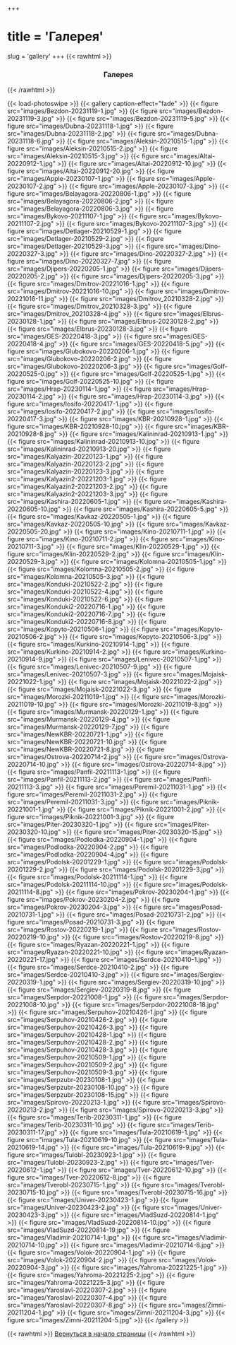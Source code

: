 +++
# title = 'Галерея'
slug = 'gallery'
+++
{{< rawhtml >}}
<h3 align="center">Галерея</h3>
{{< /rawhtml >}}

{{< load-photoswipe >}}
{{< gallery caption-effect="fade" >}}
{{< figure src="images/Bezdon-20231119-1.jpg" >}}
{{< figure src="images/Bezdon-20231119-3.jpg" >}}
{{< figure src="images/Bezdon-20231119-5.jpg" >}}
{{< figure src="images/Dubna-20231118-1.jpg" >}}
{{< figure src="images/Dubna-20231118-2.jpg" >}}
{{< figure src="images/Dubna-20231118-6.jpg" >}}
{{< figure src="images/Aleksin-20210515-1.jpg" >}}
{{< figure src="images/Aleksin-20210515-2.jpg" >}}
{{< figure src="images/Aleksin-20210515-3.jpg" >}}
{{< figure src="images/Altai-20220912-1.jpg" >}}
{{< figure src="images/Altai-20220912-10.jpg" >}}
{{< figure src="images/Altai-20220912-20.jpg" >}}
{{< figure src="images/Apple-20230107-1.jpg" >}}
{{< figure src="images/Apple-20230107-2.jpg" >}}
{{< figure src="images/Apple-20230107-3.jpg" >}}
{{< figure src="images/Belayagora-20220806-1.jpg" >}}
{{< figure src="images/Belayagora-20220806-2.jpg" >}}
{{< figure src="images/Belayagora-20220806-3.jpg" >}}
{{< figure src="images/Bykovo-20211107-1.jpg" >}}
{{< figure src="images/Bykovo-20211107-2.jpg" >}}
{{< figure src="images/Bykovo-20211107-3.jpg" >}}
{{< figure src="images/Detlager-20210529-1.jpg" >}}
{{< figure src="images/Detlager-20210529-2.jpg" >}}
{{< figure src="images/Detlager-20210529-3.jpg" >}}
{{< figure src="images/Dino-20220327-3.jpg" >}}
{{< figure src="images/Dino-20220327-2.jpg" >}}
{{< figure src="images/Dino-20220327-7.jpg" >}}
{{< figure src="images/Djipers-20220205-1.jpg" >}}
{{< figure src="images/Djipers-20220205-2.jpg" >}}
{{< figure src="images/Djipers-20220205-3.jpg" >}}
{{< figure src="images/Dmitrov-20221016-1.jpg" >}}
{{< figure src="images/Dmitrov-20221016-10.jpg" >}}
{{< figure src="images/Dmitrov-20221016-11.jpg" >}}
{{< figure src="images/Dmitrov_20210328-2.jpg" >}}
{{< figure src="images/Dmitrov_20210328-3.jpg" >}}
{{< figure src="images/Dmitrov_20210328-4.jpg" >}}
{{< figure src="images/Elbrus-20230128-1.jpg" >}}
{{< figure src="images/Elbrus-20230128-2.jpg" >}}
{{< figure src="images/Elbrus-20230128-3.jpg" >}}
{{< figure src="images/GES-20220418-3.jpg" >}}
{{< figure src="images/GES-20220418-4.jpg" >}}
{{< figure src="images/GES-20220418-5.jpg" >}}
{{< figure src="images/Glubokovo-20220206-1.jpg" >}}
{{< figure src="images/Glubokovo-20220206-2.jpg" >}}
{{< figure src="images/Glubokovo-20220206-3.jpg" >}}
{{< figure src="images/Golf-20220525-0.jpg" >}}
{{< figure src="images/Golf-20220525-1.jpg" >}}
{{< figure src="images/Golf-20220525-10.jpg" >}}
{{< figure src="images/Hrap-20230114-1.jpg" >}}
{{< figure src="images/Hrap-20230114-2.jpg" >}}
{{< figure src="images/Hrap-20230114-3.jpg" >}}
{{< figure src="images/Iosifo-20220417-1.jpg" >}}
{{< figure src="images/Iosifo-20220417-2.jpg" >}}
{{< figure src="images/Iosifo-20220417-3.jpg" >}}
{{< figure src="images/KBR-20210928-1.jpg" >}}
{{< figure src="images/KBR-20210928-10.jpg" >}}
{{< figure src="images/KBR-20210928-8.jpg" >}}
{{< figure src="images/Kalininrad-20210913-1.jpg" >}}
{{< figure src="images/Kalininrad-20210913-10.jpg" >}}
{{< figure src="images/Kalininrad-20210913-20.jpg" >}}
{{< figure src="images/Kalyazin-20220123-1.jpg" >}}
{{< figure src="images/Kalyazin-20220123-2.jpg" >}}
{{< figure src="images/Kalyazin-20220123-3.jpg" >}}
{{< figure src="images/Kalyazin2-20221203-1.jpg" >}}
{{< figure src="images/Kalyazin2-20221203-2.jpg" >}}
{{< figure src="images/Kalyazin2-20221203-3.jpg" >}}
{{< figure src="images/Kashira-20220605-1.jpg" >}}
{{< figure src="images/Kashira-20220605-10.jpg" >}}
{{< figure src="images/Kashira-20220605-5.jpg" >}}
{{< figure src="images/Kavkaz-20220505-1.jpg" >}}
{{< figure src="images/Kavkaz-20220505-10.jpg" >}}
{{< figure src="images/Kavkaz-20220505-20.jpg" >}}
{{< figure src="images/Kino-20210711-1.jpg" >}}
{{< figure src="images/Kino-20210711-2.jpg" >}}
{{< figure src="images/Kino-20210711-3.jpg" >}}
{{< figure src="images/Klin-20220529-1.jpg" >}}
{{< figure src="images/Klin-20220529-2.jpg" >}}
{{< figure src="images/Klin-20220529-3.jpg" >}}
{{< figure src="images/Kolomna-20210505-1.jpg" >}}
{{< figure src="images/Kolomna-20210505-2.jpg" >}}
{{< figure src="images/Kolomna-20210505-3.jpg" >}}
{{< figure src="images/Konduki-20210522-2.jpg" >}}
{{< figure src="images/Konduki-20210522-4.jpg" >}}
{{< figure src="images/Konduki-20210522-6.jpg" >}}
{{< figure src="images/Konduki2-20220716-1.jpg" >}}
{{< figure src="images/Konduki2-20220716-7.jpg" >}}
{{< figure src="images/Konduki2-20220716-8.jpg" >}}
{{< figure src="images/Kopyto-20210506-1.jpg" >}}
{{< figure src="images/Kopyto-20210506-2.jpg" >}}
{{< figure src="images/Kopyto-20210506-3.jpg" >}}
{{< figure src="images/Kurkino-20210914-1.jpg" >}}
{{< figure src="images/Kurkino-20210914-2.jpg" >}}
{{< figure src="images/Kurkino-20210914-9.jpg" >}}
{{< figure src="images/Lenivec-20210507-1.jpg" >}}
{{< figure src="images/Lenivec-20210507-9.jpg" >}}
{{< figure src="images/Lenivec-20210507-3.jpg" >}}
{{< figure src="images/Mojaisk-20221022-1.jpg" >}}
{{< figure src="images/Mojaisk-20221022-2.jpg" >}}
{{< figure src="images/Mojaisk-20221022-3.jpg" >}}
{{< figure src="images/Morozki-20211019-1.jpg" >}}
{{< figure src="images/Morozki-20211019-10.jpg" >}}
{{< figure src="images/Morozki-20211019-8.jpg" >}}
{{< figure src="images/Murmansk-20220129-1.jpg" >}}
{{< figure src="images/Murmansk-20220129-4.jpg" >}}
{{< figure src="images/Murmansk-20220129-7.jpg" >}}
{{< figure src="images/NewKBR-20220721-1.jpg" >}}
{{< figure src="images/NewKBR-20220721-10.jpg" >}}
{{< figure src="images/NewKBR-20220721-8.jpg" >}}
{{< figure src="images/Ostrova-20220714-2.jpg" >}}
{{< figure src="images/Ostrova-20220714-10.jpg" >}}
{{< figure src="images/Ostrova-20220714-8.jpg" >}}
{{< figure src="images/Panfil-20211113-1.jpg" >}}
{{< figure src="images/Panfil-20211113-2.jpg" >}}
{{< figure src="images/Panfil-20211113-3.jpg" >}}
{{< figure src="images/Peremil-20211031-1.jpg" >}}
{{< figure src="images/Peremil-20211031-2.jpg" >}}
{{< figure src="images/Peremil-20211031-3.jpg" >}}
{{< figure src="images/Piknik-20221001-1.jpg" >}}
{{< figure src="images/Piknik-20221001-2.jpg" >}}
{{< figure src="images/Piknik-20221001-3.jpg" >}}
{{< figure src="images/Piter-20230320-1.jpg" >}}
{{< figure src="images/Piter-20230320-10.jpg" >}}
{{< figure src="images/Piter-20230320-15.jpg" >}}
{{< figure src="images/Podlodka-20220904-1.jpg" >}}
{{< figure src="images/Podlodka-20220904-2.jpg" >}}
{{< figure src="images/Podlodka-20220904-4.jpg" >}}
{{< figure src="images/Podolsk-20201229-1.jpg" >}}
{{< figure src="images/Podolsk-20201229-2.jpg" >}}
{{< figure src="images/Podolsk-20201229-3.jpg" >}}
{{< figure src="images/Podolsk-20211114-1.jpg" >}}
{{< figure src="images/Podolsk-20211114-10.jpg" >}}
{{< figure src="images/Podolsk-20211114-8.jpg" >}}
{{< figure src="images/Pokrov-20230204-1.jpg" >}}
{{< figure src="images/Pokrov-20230204-2.jpg" >}}
{{< figure src="images/Pokrov-20230204-3.jpg" >}}
{{< figure src="images/Posad-20210731-1.jpg" >}}
{{< figure src="images/Posad-20210731-2.jpg" >}}
{{< figure src="images/Posad-20210731-3.jpg" >}}
{{< figure src="images/Rostov-20220219-1.jpg" >}}
{{< figure src="images/Rostov-20220219-10.jpg" >}}
{{< figure src="images/Rostov-20220219-8.jpg" >}}
{{< figure src="images/Ryazan-20220221-1.jpg" >}}
{{< figure src="images/Ryazan-20220221-10.jpg" >}}
{{< figure src="images/Ryazan-20220221-17.jpg" >}}
{{< figure src="images/Serdce-20210410-1.jpg" >}}
{{< figure src="images/Serdce-20210410-2.jpg" >}}
{{< figure src="images/Serdce-20210410-3.jpg" >}}
{{< figure src="images/Sergiev-20220319-1.jpg" >}}
{{< figure src="images/Sergiev-20220319-10.jpg" >}}
{{< figure src="images/Sergiev-20220319-8.jpg" >}}
{{< figure src="images/Serpdor-20221008-1.jpg" >}}
{{< figure src="images/Serpdor-20221008-10.jpg" >}}
{{< figure src="images/Serpdor-20221008-18.jpg" >}}
{{< figure src="images/Serpuhov-20210426-1.jpg" >}}
{{< figure src="images/Serpuhov-20210426-2.jpg" >}}
{{< figure src="images/Serpuhov-20210426-3.jpg" >}}
{{< figure src="images/Serpuhov-20210428-1.jpg" >}}
{{< figure src="images/Serpuhov-20210428-2.jpg" >}}
{{< figure src="images/Serpuhov-20210428-3.jpg" >}}
{{< figure src="images/Serpuhov-20210509-1.jpg" >}}
{{< figure src="images/Serpuhov-20210509-2.jpg" >}}
{{< figure src="images/Serpuhov-20210509-3.jpg" >}}
{{< figure src="images/Serpzubr-20230108-1.jpg" >}}
{{< figure src="images/Serpzubr-20230108-10.jpg" >}}
{{< figure src="images/Serpzubr-20230108-15.jpg" >}}
{{< figure src="images/Spirovo-20220213-1.jpg" >}}
{{< figure src="images/Spirovo-20220213-2.jpg" >}}
{{< figure src="images/Spirovo-20220213-3.jpg" >}}
{{< figure src="images/Terib-20230311-1.jpg" >}}
{{< figure src="images/Terib-20230311-10.jpg" >}}
{{< figure src="images/Terib-20230311-17.jpg" >}}
{{< figure src="images/Tula-20210619-1.jpg" >}}
{{< figure src="images/Tula-20210619-10.jpg" >}}
{{< figure src="images/Tula-20210619-14.jpg" >}}
{{< figure src="images/Tula-20210619-9.jpg" >}}
{{< figure src="images/Tulobl-20230923-1.jpg" >}}
{{< figure src="images/Tulobl-20230923-2.jpg" >}}
{{< figure src="images/Tver-20220612-1.jpg" >}}
{{< figure src="images/Tver-20220612-10.jpg" >}}
{{< figure src="images/Tver-20220612-8.jpg" >}}
{{< figure src="images/Tverobl-20230715-1.jpg" >}}
{{< figure src="images/Tverobl-20230715-10.jpg" >}}
{{< figure src="images/Tverobl-20230715-16.jpg" >}}
{{< figure src="images/Univer-20230423-1.jpg" >}}
{{< figure src="images/Univer-20230423-2.jpg" >}}
{{< figure src="images/Univer-20230423-3.jpg" >}}
{{< figure src="images/VladSuzd-20220814-1.jpg" >}}
{{< figure src="images/VladSuzd-20220814-10.jpg" >}}
{{< figure src="images/VladSuzd-20220814-19.jpg" >}}
{{< figure src="images/Vladimir-20210714-1.jpg" >}}
{{< figure src="images/Vladimir-20210714-10.jpg" >}}
{{< figure src="images/Vladimir-20210714-8.jpg" >}}
{{< figure src="images/Volok-20220904-1.jpg" >}}
{{< figure src="images/Volok-20220904-2.jpg" >}}
{{< figure src="images/Volok-20220904-3.jpg" >}}
{{< figure src="images/Yahroma-20221225-1.jpg" >}}
{{< figure src="images/Yahroma-20221225-2.jpg" >}}
{{< figure src="images/Yahroma-20221225-3.jpg" >}}
{{< figure src="images/Yaroslavl-20220307-2.jpg" >}}
{{< figure src="images/Yaroslavl-20220307-4.jpg" >}}
{{< figure src="images/Yaroslavl-20220307-8.jpg" >}}
{{< figure src="images/Zimni-20211204-1.jpg" >}}
{{< figure src="images/Zimni-20211204-3.jpg" >}}
{{< figure src="images/Zimni-20211204-5.jpg" >}}
{{< /gallery >}}



{{< rawhtml >}}
<a href="#">Вернуться в начало страницы</a>
{{< /rawhtml >}}
